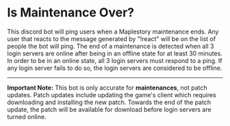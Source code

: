 # Is Maintenance Over?

This discord bot will ping users when a Maplestory maintenance ends. Any user that reacts to the message generated by 
"!react" will be on the list of people the bot will ping. The end of a maintenance is detected when all 3 login servers 
are online after being in an offline state for at least 30 minutes. In order to be in an online state, all 3 login 
servers must respond to a ping. If any login server fails to do so, the login servers are considered to be offline.

--------------------

**Important Note:** This bot is only accurate for **maintenances**, not patch updates. Patch updates include updating 
the game's client which requires downloading and installing the new patch. Towards the end of the patch update, the 
patch will be available for download before login servers are turned online.
